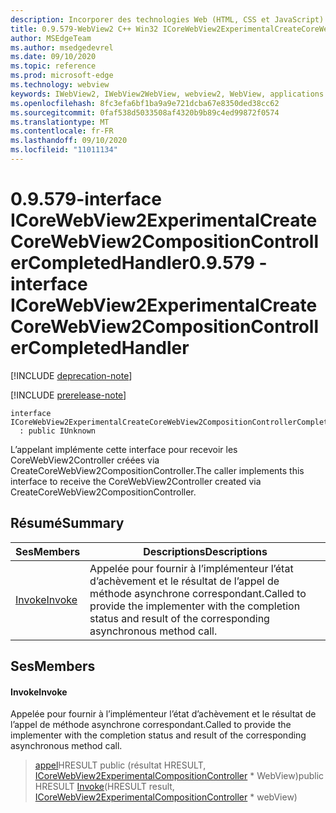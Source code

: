```yaml
---
description: Incorporer des technologies Web (HTML, CSS et JavaScript) dans vos applications natives avec le contrôle Microsoft Edge WebView2
title: 0.9.579-WebView2 C++ Win32 ICoreWebView2ExperimentalCreateCoreWebView2CompositionControllerCompletedHandler
author: MSEdgeTeam
ms.author: msedgedevrel
ms.date: 09/10/2020
ms.topic: reference
ms.prod: microsoft-edge
ms.technology: webview
keywords: IWebView2, IWebView2WebView, webview2, WebView, applications Win32, Win32, Edge, ICoreWebView2, ICoreWebView2Controller, contrôle de navigateur, html Edge, ICoreWebView2ExperimentalCreateCoreWebView2CompositionControllerCompletedHandler
ms.openlocfilehash: 8fc3efa6bf1ba9a9e721dcba67e8350ded38cc62
ms.sourcegitcommit: 0faf538d5033508af4320b9b89c4ed99872f0574
ms.translationtype: MT
ms.contentlocale: fr-FR
ms.lasthandoff: 09/10/2020
ms.locfileid: "11011134"
---
```

# <span data-ttu-id="b9806-104">0.9.579-interface ICoreWebView2ExperimentalCreateCoreWebView2CompositionControllerCompletedHandler</span><span class="sxs-lookup"><span data-stu-id="b9806-104">0.9.579 - interface ICoreWebView2ExperimentalCreateCoreWebView2CompositionControllerCompletedHandler</span></span> 

[!INCLUDE [deprecation-note](../../includes/deprecation-note.md)]

[!INCLUDE [prerelease-note](../../includes/prerelease-note.md)]

```
interface ICoreWebView2ExperimentalCreateCoreWebView2CompositionControllerCompletedHandler
  : public IUnknown
```

<span data-ttu-id="b9806-105">L’appelant implémente cette interface pour recevoir les CoreWebView2Controller créées via CreateCoreWebView2CompositionController.</span><span class="sxs-lookup"><span data-stu-id="b9806-105">The caller implements this interface to receive the CoreWebView2Controller created via CreateCoreWebView2CompositionController.</span></span>

## <span data-ttu-id="b9806-106">Résumé</span><span class="sxs-lookup"><span data-stu-id="b9806-106">Summary</span></span>

 <span data-ttu-id="b9806-107">Ses</span><span class="sxs-lookup"><span data-stu-id="b9806-107">Members</span></span>                        | <span data-ttu-id="b9806-108">Descriptions</span><span class="sxs-lookup"><span data-stu-id="b9806-108">Descriptions</span></span>
--------------------------------|---------------------------------------------
[<span data-ttu-id="b9806-109">Invoke</span><span class="sxs-lookup"><span data-stu-id="b9806-109">Invoke</span></span>](#invoke) | <span data-ttu-id="b9806-110">Appelée pour fournir à l’implémenteur l’état d’achèvement et le résultat de l’appel de méthode asynchrone correspondant.</span><span class="sxs-lookup"><span data-stu-id="b9806-110">Called to provide the implementer with the completion status and result of the corresponding asynchronous method call.</span></span>

## <span data-ttu-id="b9806-111">Ses</span><span class="sxs-lookup"><span data-stu-id="b9806-111">Members</span></span>

#### <span data-ttu-id="b9806-112">Invoke</span><span class="sxs-lookup"><span data-stu-id="b9806-112">Invoke</span></span> 

<span data-ttu-id="b9806-113">Appelée pour fournir à l’implémenteur l’état d’achèvement et le résultat de l’appel de méthode asynchrone correspondant.</span><span class="sxs-lookup"><span data-stu-id="b9806-113">Called to provide the implementer with the completion status and result of the corresponding asynchronous method call.</span></span>

> <span data-ttu-id="b9806-114">[appel](#invoke)HRESULT public (résultat HRESULT, [ICoreWebView2ExperimentalCompositionController](icorewebview2experimentalcompositioncontroller.md) \* WebView)</span><span class="sxs-lookup"><span data-stu-id="b9806-114">public HRESULT [Invoke](#invoke)(HRESULT result, [ICoreWebView2ExperimentalCompositionController](icorewebview2experimentalcompositioncontroller.md) \* webView)</span></span>

